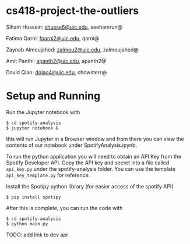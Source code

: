 # cs418-project-the-outliers

Siham Hussein: shusse6@uic.edu, seehamrun@

Fatima Qarni: fqarni2@uic.edu, qarni@

Zaynab Almoujahed: zalmou2@uic.edu, zalmoujahed@ 

Amit Panthi: apanth2@uic.edu, apanth2@

David Qiao: dqiao4@uic.edu, chowsterr@


# Setup and Running

Run the Jupyter notebook with 

```
$ cd spotify-analysis
$ jupyter notebook &
``` 

this will run Jupyter in a Browser window and from there you can view the contents of our notebook under  SpotifyAnalysis.ipynb.

To run the python application you will need to obtain an API Key from the Spotify Developer API. 
Copy the API key and secret into a file called `api_key.py` under the spotify-analysis folder.
You can use the template `api_key_template.py` for reference. 

Install the Spotipy python library (for easier access of the spotify API)

```
$ pip install spotipy
```

After this is complete, you can run the code with

```
$ cd spotify-analysis
$ python main.py
``` 

TODO: add link to dev api 
